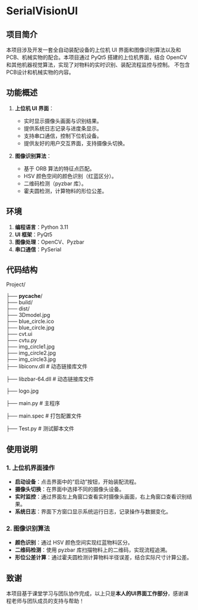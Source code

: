 # SerialVisionUI

## 项目简介
本项目涉及开发一套全自动装配设备的上位机 UI 界面和图像识别算法以及和PCB、机械实物的配合。本项目通过 PyQt5 搭建的上位机界面，结合 OpenCV 和其他机器视觉算法，实现了对物料的实时识别、装配流程监控与控制。
不包含PCB设计和机械实物的内容。

## 功能概述
1. **上位机 UI 界面**：
   * 实时显示摄像头画面与识别结果。
   * 提供系统日志记录与进度条显示。
   * 支持串口通信，控制下位机设备。
   * 提供友好的用户交互界面，支持摄像头切换。

2. **图像识别算法**：
   * 基于 ORB 算法的特征点匹配。
   * HSV 颜色空间的颜色识别（红蓝区分）。
   * 二维码检测（pyzbar 库）。
   * 霍夫圆检测，计算物料的形位公差。

## 环境
1. **编程语言**：Python 3.11
2. **UI 框架**：PyQt5
3. **图像处理**：OpenCV、Pyzbar
4. **串口通信**：PySerial
## 代码结构
Project/

├── __pycache__/                    
├── build/                          
├── dist/                           
├── 3Dmodel.jpg                     
├── blue_circle.ico                 
├── blue_circle.jpg                 
├── cvt.ui                         
├── cvtu.py                             
├── img_circle1.jpg                 
├── img_circle2.jpg                
├── img_circle3.jpg                
├── libiconv.dll                    # 动态链接库文件

├── libzbar-64.dll                  # 动态链接库文件

├── logo.jpg                       

├── main.py                         # 主程序

├── main.spec                       # 打包配置文件

├── Test.py                         # 测试脚本文件

## 使用说明
### 1\. 上位机界面操作
* **启动设备**：点击界面中的“启动”按钮，开始装配流程。
* **摄像头切换**：在界面中选择不同的摄像头设备。
* **实时监控**：通过界面左上角窗口查看实时摄像头画面，右上角窗口查看识别结果。
* **系统日志**：界面下方窗口显示系统运行日志，记录操作与数据变化。

### 2\. 图像识别算法
* **颜色识别**：通过 HSV 颜色空间实现红蓝物料区分。
* **二维码检测**：使用 pyzbar 库扫描物料上的二维码，实现流程追溯。
* **形位公差计算**：通过霍夫圆检测计算物料半径误差，结合实际尺寸计算公差。

## 致谢
本项目基于课堂学习与团队协作完成，以上只是**本人的UI界面工作部分**，感谢课程老师与团队成员的支持与帮助！
